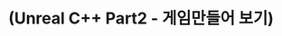 ---
layout: default
title: "(Unreal C++ Part2 - 게임만들어 보기)"
parent: "(Unreal 🚀)"
has_children: true
nav_order: 2
---